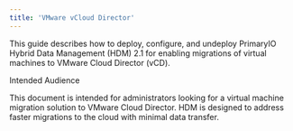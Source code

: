 ```yaml
---
title: 'VMware vCloud Director'
---
```


This guide describes how to deploy, configure, and undeploy PrimaryIO Hybrid Data Management (HDM) 2.1 for enabling migrations of virtual machines to VMware Cloud Director (vCD).

Intended Audience

This document is intended for administrators looking for a virtual machine migration solution to VMware Cloud Director. HDM is designed to address faster migrations to the cloud with minimal data transfer.